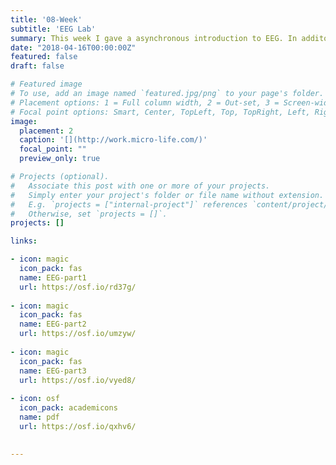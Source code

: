 ```yaml
---
title: '08-Week'
subtitle: 'EEG Lab'
summary: This week I gave a asynchronous introduction to EEG. In additon, I had teams come to the EEG lab and observe how to conduct EEG experiments. Teams also saw what different artifacts look like. 
date: "2018-04-16T00:00:00Z"
featured: false
draft: false

# Featured image
# To use, add an image named `featured.jpg/png` to your page's folder.
# Placement options: 1 = Full column width, 2 = Out-set, 3 = Screen-width
# Focal point options: Smart, Center, TopLeft, Top, TopRight, Left, Right, BottomLeft, Bottom, BottomRight
image:
  placement: 2
  caption: '[](http://work.micro-life.com/)'
  focal_point: ""
  preview_only: true

# Projects (optional).
#   Associate this post with one or more of your projects.
#   Simply enter your project's folder or file name without extension.
#   E.g. `projects = ["internal-project"]` references `content/project/deep-learning/index.md`.
#   Otherwise, set `projects = []`.
projects: []

links:

- icon: magic
  icon_pack: fas
  name: EEG-part1
  url: https://osf.io/rd37g/
  
- icon: magic
  icon_pack: fas
  name: EEG-part2
  url: https://osf.io/umzyw/
  
- icon: magic
  icon_pack: fas
  name: EEG-part3
  url: https://osf.io/vyed8/
  
- icon: osf
  icon_pack: academicons
  name: pdf
  url: https://osf.io/qxhv6/
  

---
```


